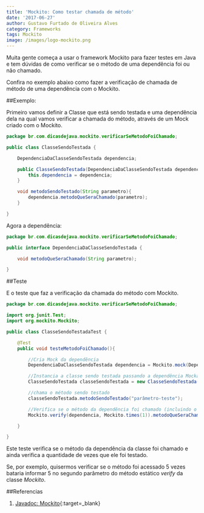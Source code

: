 ```yaml
---
title: 'Mockito: Como testar chamada de método'
date: '2017-06-27'
author: Gustavo Furtado de Oliveira Alves
category: Frameworks
tags: Mockito
image: /images/logo-mockito.png
---
```


Muita gente começa a usar o framework Mockito para fazer testes em Java
e tem dúvidas de como verificar se o método de uma dependência foi ou não chamado.

Confira no exemplo abaixo como fazer a verificação de chamada de método de uma dependência com o Mockito.

##Exemplo:

Primeiro vamos definir a Classe que está sendo testada
e uma dependência dela na qual vamos verificar a chamada do método,
através de um Mock criado com o Mockito. 

```java
package br.com.dicasdejava.mockito.verificarSeMetodoFoiChamado;

public class ClasseSendoTestada {

	DependenciaDaClasseSendoTestada dependencia;

	public ClasseSendoTestada(DependenciaDaClasseSendoTestada dependencia){
		this.dependencia = dependencia;
	}

	void metodoSendoTestado(String parametro){
		dependencia.metodoQueSeraChamado(parametro);
	}

}
```

Agora a dependência:

```java
package br.com.dicasdejava.mockito.verificarSeMetodoFoiChamado;

public interface DependenciaDaClasseSendoTestada {

	void metodoQueSeraChamado(String parametro);

}
```

##Teste

E o teste que faz a verificação da chamada do método com Mockito. 

```java
package br.com.dicasdejava.mockito.verificarSeMetodoFoiChamado;

import org.junit.Test;
import org.mockito.Mockito;

public class ClasseSendoTestadaTest {

	@Test
	public void testeMetodoFoiChamado(){

		//Cria Mock da dependência
		DependenciaDaClasseSendoTestada dependencia = Mockito.mock(DependenciaDaClasseSendoTestada.class);

		//Instancia a classe sendo testada passando a dependência Mockada
		ClasseSendoTestada classeSendoTestada = new ClasseSendoTestada(dependencia);

		//chama o método sendo testado
		classeSendoTestada.metodoSendoTestado("parâmetro-teste");

		//Verifica se o método da dependência foi chamado (incluindo o parâmetro exato)
		Mockito.verify(dependencia, Mockito.times(1)).metodoQueSeraChamado("parâmetro-teste");

	}

}
```

Este teste verifica se o método da dependência da classe foi chamado
e ainda verifica a quantidade de vezes que ele foi testado.

Se, por exemplo, quisermos verificar se o método foi acessado 5 vezes
bataria informar 5 no segundo parâmetro do método estático _verify_ da classe _Mockito_.

##Referencias

1. [Javadoc: Mockito](http://static.javadoc.io/org.mockito/mockito-core/2.8.47/org/mockito/Mockito.html#4){:target=\_blank}
